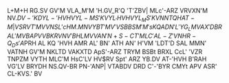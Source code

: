L+M+H RG.SV GV'M VLA_M'M 'H.GV_R'Q
'T'ZBV| MLc'-ARZ VRVXN'M NV$.DV-'KD YL-'HVH VYL-MS'KVYL_'HVH VYL_MS'KV
NNTQH AT-M|VSRVT'MV VNSL'cH M.MNV YBT'MV
'VSB BSM'M 'sKQ ADN' L'YG_LMV
AX 'DBR AL'MV BAPV VBKRVNV 'BHLMV
VAN' N+S-CT' MLC' AL-Z'VNHR-Q_Ds'
A$PRH AL KQ 'HVH AMR AL' BN' ATH AN' H'VM 'LDT'D
SAL MMN' VATNH GV'M NKLTD VAKXTD ApS'-ARZ
TRYM BSBt BRXL CcL' 'VZR TNPZM
VYTH MLC'M HsC'LV HV$RV Spt' ARZ
YB.DV AT-'HVH B'RAH VG'LV BRYDH
NS.QV-BR PN-'ANP| VTABDV DRD C'-'BYR CMYt APV ASR' CL-KVS.' BV